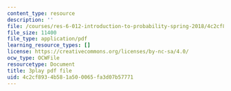 ```yaml
---
content_type: resource
description: ''
file: /courses/res-6-012-introduction-to-probability-spring-2018/4c2cf8934b581a500065fa3d07b57771_7wqaa4uqwao.pdf
file_size: 11400
file_type: application/pdf
learning_resource_types: []
license: https://creativecommons.org/licenses/by-nc-sa/4.0/
ocw_type: OCWFile
resourcetype: Document
title: 3play pdf file
uid: 4c2cf893-4b58-1a50-0065-fa3d07b57771
---
```

